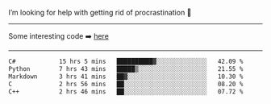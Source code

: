 I’m looking for help with getting rid of procrastination 🤔

-----

Some interesting code :arrow_right: [here](https://github.com/zhen8838/playground)

-----

<!--START_SECTION:waka-->

```txt
C#            15 hrs 5 mins   ██████████▓░░░░░░░░░░░░░░   42.09 %
Python        7 hrs 43 mins   █████▒░░░░░░░░░░░░░░░░░░░   21.55 %
Markdown      3 hrs 41 mins   ██▓░░░░░░░░░░░░░░░░░░░░░░   10.30 %
C             2 hrs 56 mins   ██░░░░░░░░░░░░░░░░░░░░░░░   08.20 %
C++           2 hrs 46 mins   ██░░░░░░░░░░░░░░░░░░░░░░░   07.72 %
```

<!--END_SECTION:waka-->

<!--
**zhen8838/zhen8838** is a ✨ _special_ ✨ repository because its `README.md` (this file) appears on your GitHub profile.

Here are some ideas to get you started:

- 🔭 I’m currently working on ...
- 🌱 I’m currently learning ...
- 👯 I’m looking to collaborate on ...
 ...
- 💬 Ask me about ...
- 📫 How to reach me: ...
- 😄 Pronouns: ...
- ⚡ Fun fact: ...
-->
